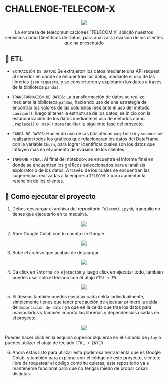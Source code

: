 # CHALLENGE-TELECOM-X
<p align="center"><img src="https://github.com/user-attachments/assets/e3c92cdb-099d-4aab-9cea-6c2795a15b2f"></p>
<p align="center">La empresa de telecomunicaciones `TELECOM X` solicitó nuestros serivicios como Cientificos de Datos, para análizar la evasión de los clientes que ha presentado</p>


## :hammer: ETL

- `EXTRACCIÓN DE DATOS`: Se extrajeron los datos mediante una API request al servidor en donde se encuentran los datos, mediante el uso de las librerias `json` `requests`, y se convierteron y explotaron los datos a través de la biblioteca `pandas`.

- `TRANSFORMACIÓN DE DATOS`: La transformación de datos se realizo mediante la biblioteca `pandas`, haciendo uso de una estrategia de encontrar los valores de las columnas mediante el uso del metodo `.unique()`, luego al tener la estructura de los datos, se inicio con la estandarización de los datos mediante el uso de metodos como `.replace()` o `.map()` para facilitar la siguiente fase del proyecto.

- `CARGA DE DATOS`: Haciendo uso de las bibliotecas `matplotlib` y `seaborn` se realizaron todos los gráficos que relacionaran los datos del DataFrame con la variable `Churn`, para lograr identificar cuales son los datos que influyen más en el aumento de evasión de los clientes.

- `INFORME FINAL`: Al final del notebook se encuentra el informe final en donde se encuentran los gráficos seleccionados para el análisis exploratorio de los datos. A través de los cuales se encuentran las sugerencias realizadas a la empresa `TELECOM X` para aumentar la retención de los clientes.





## :wrench: Como ejecutar el proyecto
1. Debes descargar el archivo del repositorio `TelecomX.ipynb`, tranquilo no tienes que ejecutarlo en tu maquina.

<p align="center"><img src="https://github.com/user-attachments/assets/247bbc21-365e-47bb-8e8d-a04bb542638c"></p>

2. Abre Google Colab con tu cuenta de Google

<p align="center"><img src="https://github.com/user-attachments/assets/a1c596f2-b2b6-4c46-a479-35cc8b6071fd"></p>

3. Sube el archivo que acabas de descargar

<p align="center"><img src="https://github.com/user-attachments/assets/5ea98394-2513-4ea0-b574-b76a387e2f1d"></p>
   
4. Da click en `Entorno de ejecución` y luego click en ejecutar todo, también puedes usar solo el teclado con el atajo `CTRL + F9`

<p align="center"><img src="https://github.com/user-attachments/assets/bae86cb6-19dd-4afc-8e10-6a3c3eb51a6c"></p>

5. Si deseas también puedes ejecutar cada celda individualmente, simplemente tienes que tener precaución de ejecutar primero la celda de `Importación de datos` ya que es la celda que trae los datos para manipularlos y también importa las librerias y dependencias usadas en el proyecto.

<p align="center"><img src="https://github.com/user-attachments/assets/26ae0542-dc2b-4d90-90b7-6f9a634bdbbf"></p>

Puedes hacer click en la esquina superior izquierda en el simbolo de `play` o puedes utilizar el atajo de teclado `CTRL + ENTER`

6. Ahora estás listo para utilizar esta poderosa herramienta que es Google Colab, y también para explorar con el código de este proyecto, siéntete libre de toquetear el código como tu quieras, este repositorio va a mantenerse funcional para que no tengas miedo de probar cosas distintas.
